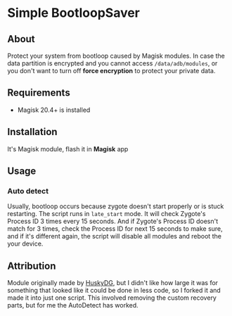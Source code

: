 # Simple BootloopSaver


## About
Protect your system from bootloop caused by Magisk modules.
In case the data partition is encrypted and you cannot access `/data/adb/modules`, or you don't want to turn off **force encryption** to protect your private data.


## Requirements
- Magisk 20.4+ is installed


## Installation
It's Magisk module, flash it in **Magisk** app


## Usage

### Auto detect
Usually, bootloop occurs because zygote doesn't start properly or is stuck restarting.
The script runs in `late_start` mode. It will check Zygote's Process ID 3 times every 15 seconds.
And if Zygote's Process ID doesn't match for 3 times, check the Process ID for next 15 seconds to make sure, and if it's different again, the script will disable all modules and reboot the your device.


## Attribution
Module originally made by [HuskyDG](https://github.com/HuskyDG), but I didn't like how large it was for something that looked like it could be done in less code, so I forked it and made it into just one script.
This involved removing the custom recovery parts, but for me the AutoDetect has worked.

